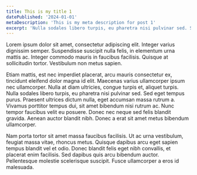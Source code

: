 ```yaml
---
title: This is my title 1
datePublished: '2024-01-01'
metaDescription: 'This is my meta description for post 1'
excerpt: 'Nulla sodales libero turpis, eu pharetra nisi pulvinar sed. Sed eget tempus purus. Praesent ultrices dictum nulla, eget accumsan massa rutrum a'
---
```


Lorem ipsum dolor sit amet, consectetur adipiscing elit. Integer varius dignissim semper. Suspendisse suscipit nulla felis, in elementum urna mattis ac. Integer commodo mauris in faucibus facilisis. Quisque at sollicitudin tortor. Vestibulum non metus sapien.

Etiam mattis, est nec imperdiet placerat, arcu mauris consectetur ex, tincidunt eleifend dolor magna id elit. Maecenas varius ullamcorper ipsum nec ullamcorper. Nulla at diam ultricies, congue turpis et, aliquet turpis. Nulla sodales libero turpis, eu pharetra nisi pulvinar sed. Sed eget tempus purus. Praesent ultrices dictum nulla, eget accumsan massa rutrum a. Vivamus porttitor tempus dui, sit amet bibendum nisi rutrum ac. Nunc tempor faucibus velit eu posuere. Donec nec neque sed felis blandit gravida. Aenean auctor blandit nibh. Donec a erat sit amet metus bibendum ullamcorper.

Nam porta tortor sit amet massa faucibus facilisis. Ut ac urna vestibulum, feugiat massa vitae, rhoncus metus. Quisque dapibus arcu eget sapien tempus blandit vel et odio. Donec blandit felis eget nibh convallis, et placerat enim facilisis. Sed dapibus quis arcu bibendum auctor. Pellentesque molestie scelerisque suscipit. Fusce ullamcorper a eros id malesuada.
